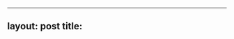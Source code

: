 <!-- begin.rcode echo=FALSE, results=hide
knit_hooks$set(inline = function(x) x)
load('TBU.Rdata')
end.rcode -->
---
layout: post
title: <!--rinline paste(TBU$artiste, TBU$titre, sep=' | ') -->
---


<!-- begin.rcode datascraping eval=TRUE, echo=FALSE, results=asis
    YTSearch <- tryCatch(paste(readLines(paste("http://www.youtube.com/results?search_type=videos&search_query=",
    	     gsub('[ [:punct:]]', '+', TBU$artiste), '+', gsub('[ [:punct:]]', '+', TBU$titre), sep='')), collapse="/n"),
	     error=function(e) { "riendutout" })
    named.p <- paste('<div id=\"',
    	             '(?<time>[0-9]+)\"',
                     ' class=\"resultat\"><span id=date>[0-9]+H[0-9]+</span>',
                     '<span id=\"artiste\"><a href=\"[A-Za-z[:punct:]]+\">',
                     '(?<artiste>[A-Za-z [:punct:]]+)',
                     '</a></span><span id=\"titre\">',
                     '(?<titre>[A-Za-z [:punct:]]+)',
                 '</span>', sep="")
	     
    named.p <- '<a href=\"/watch[?]v=(?<link>[A-Za-z0-9]+)\" class='
    locs <- gregexpr(named.p, YTSearch, perl=T)[[1]]
    if(locs[1] < 0) {
    	       vId <- NULL
    } else {
      ans <- do.call(rbind, lapply(1:length(locs), function(i) {
      	     preans <- sapply(1:length(attr(locs, "capture.names")), function(j) {
             substr(YTSearch, attr(locs, "capture.start")[i,j], attr(locs, "capture.start")[i,j] + attr(locs, "capture.length")[i,j] - 1) })
   	     names(preans) <- attr(locs, "capture.names")
             data.frame(t(preans), stringsAsFactors=F) }))
      vId <- ans[1,1]
    }

    if(is.null(vId)) {
  cat(paste('The new song is', TBU$titre, 'by', TBU$artiste, ' but is not yet available on Youtube, sorry!'))
} else {
  cat(paste('<iframe width="420" height="315" src="http://www.youtube.com/embed/', vId, '" frameborder="0" allowfullscreen></iframe>', sep=''))
}
end.rcode-->